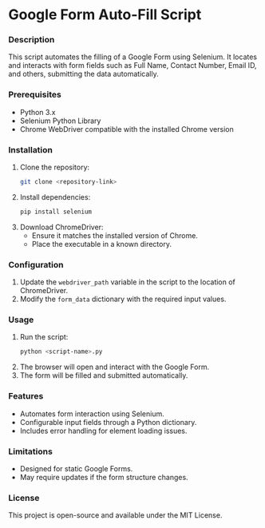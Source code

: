 # Google Form Auto-Fill Script

### Description
This script automates the filling of a Google Form using Selenium. It locates and interacts with form fields such as Full Name, Contact Number, Email ID, and others, submitting the data automatically.

### Prerequisites
- Python 3.x
- Selenium Python Library
- Chrome WebDriver compatible with the installed Chrome version

### Installation
1. Clone the repository:
   ```bash
   git clone <repository-link>
   ```
2. Install dependencies:
   ```bash
   pip install selenium
   ```
3. Download ChromeDriver:
   - Ensure it matches the installed version of Chrome.
   - Place the executable in a known directory.

### Configuration
1. Update the `webdriver_path` variable in the script to the location of ChromeDriver.
2. Modify the `form_data` dictionary with the required input values.

### Usage
1. Run the script:
   ```bash
   python <script-name>.py
   ```
2. The browser will open and interact with the Google Form.
3. The form will be filled and submitted automatically.

### Features
- Automates form interaction using Selenium.
- Configurable input fields through a Python dictionary.
- Includes error handling for element loading issues.

### Limitations
- Designed for static Google Forms.
- May require updates if the form structure changes.

### License
This project is open-source and available under the MIT License.


